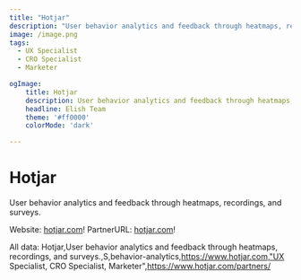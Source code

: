 ```yaml
---
title: "Hotjar"
description: "User behavior analytics and feedback through heatmaps, recordings, and surveys."
image: /image.png
tags: 
  - UX Specialist
  - CRO Specialist
  - Marketer

ogImage:
    title: Hotjar
    description: User behavior analytics and feedback through heatmaps, recordings, and surveys.
    headline: Elish Team
    theme: '#ff0000'
    colorMode: 'dark'

---
```


# Hotjar

User behavior analytics and feedback through heatmaps, recordings, and surveys.

Website: [hotjar.com](https://www.hotjar.com)!
PartnerURL: [hotjar.com](https://www.hotjar.com/partners/)!

All data:
Hotjar,User behavior analytics and feedback through heatmaps, recordings, and surveys.,S,behavior-analytics,https://www.hotjar.com,"UX Specialist, CRO Specialist, Marketer",https://www.hotjar.com/partners/